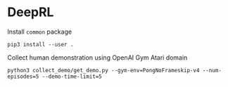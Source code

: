 # DeepRL

Install `common` package
```
pip3 install --user .
```

Collect human demonstration using OpenAI Gym Atari domain
```
python3 collect_demo/get_demo.py --gym-env=PongNoFrameskip-v4 --num-episodes=5 --demo-time-limit=5
```
